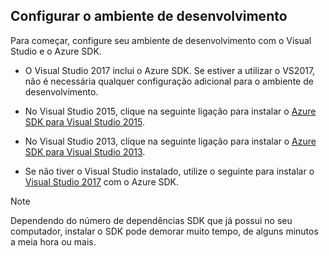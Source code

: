 ## <a name="setupdevenv"></a>Configurar o ambiente de desenvolvimento
Para começar, configure seu ambiente de desenvolvimento com o Visual Studio e o Azure SDK.

* O Visual Studio 2017 inclui o Azure SDK. Se estiver a utilizar o VS2017, não é necessária qualquer configuração adicional para o ambiente de desenvolvimento.
* No Visual Studio 2015, clique na seguinte ligação para instalar o [Azure SDK para Visual Studio 2015](http://go.microsoft.com/fwlink/?linkid=518003).
* No Visual Studio 2013, clique na seguinte ligação para instalar o [Azure SDK para Visual Studio 2013](http://go.microsoft.com/fwlink/?LinkID=324322).

* Se não tiver o Visual Studio instalado, utilize o seguinte para instalar o [Visual Studio 2017](https://www.visualstudio.com/) com o Azure SDK.

> [!NOTE]
> Dependendo do número de dependências SDK que já possui no seu computador, instalar o SDK pode demorar muito tempo, de alguns minutos a meia hora ou mais.
>
>
